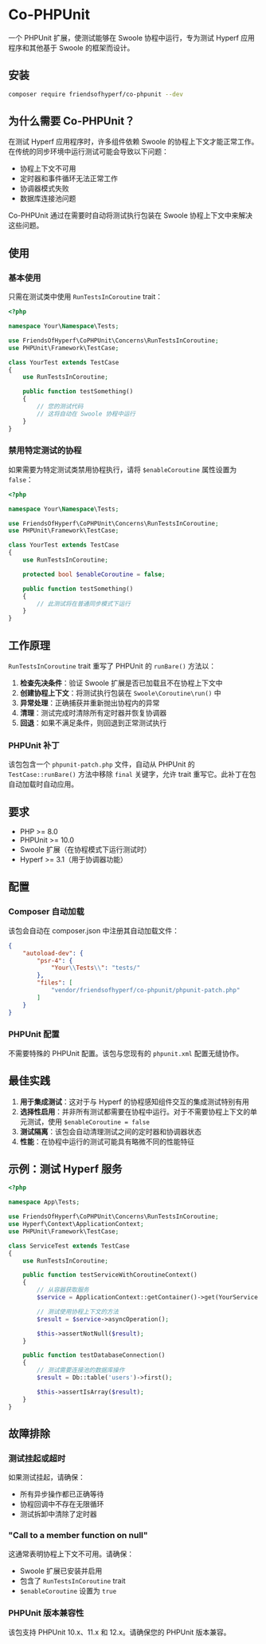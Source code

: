 # Co-PHPUnit

一个 PHPUnit 扩展，使测试能够在 Swoole 协程中运行，专为测试 Hyperf 应用程序和其他基于 Swoole 的框架而设计。

## 安装

```bash
composer require friendsofhyperf/co-phpunit --dev
```

## 为什么需要 Co-PHPUnit？

在测试 Hyperf 应用程序时，许多组件依赖 Swoole 的协程上下文才能正常工作。在传统的同步环境中运行测试可能会导致以下问题：

- 协程上下文不可用
- 定时器和事件循环无法正常工作
- 协调器模式失败
- 数据库连接池问题

Co-PHPUnit 通过在需要时自动将测试执行包装在 Swoole 协程上下文中来解决这些问题。

## 使用

### 基本使用

只需在测试类中使用 `RunTestsInCoroutine` trait：

```php
<?php

namespace Your\Namespace\Tests;

use FriendsOfHyperf\CoPHPUnit\Concerns\RunTestsInCoroutine;
use PHPUnit\Framework\TestCase;

class YourTest extends TestCase
{
    use RunTestsInCoroutine;

    public function testSomething()
    {
        // 您的测试代码
        // 这将自动在 Swoole 协程中运行
    }
}
```

### 禁用特定测试的协程

如果需要为特定测试类禁用协程执行，请将 `$enableCoroutine` 属性设置为 `false`：

```php
<?php

namespace Your\Namespace\Tests;

use FriendsOfHyperf\CoPHPUnit\Concerns\RunTestsInCoroutine;
use PHPUnit\Framework\TestCase;

class YourTest extends TestCase
{
    use RunTestsInCoroutine;

    protected bool $enableCoroutine = false;

    public function testSomething()
    {
        // 此测试将在普通同步模式下运行
    }
}
```

## 工作原理

`RunTestsInCoroutine` trait 重写了 PHPUnit 的 `runBare()` 方法以：

1. **检查先决条件**：验证 Swoole 扩展是否已加载且不在协程上下文中
2. **创建协程上下文**：将测试执行包装在 `Swoole\Coroutine\run()` 中
3. **异常处理**：正确捕获并重新抛出协程内的异常
4. **清理**：测试完成时清除所有定时器并恢复协调器
5. **回退**：如果不满足条件，则回退到正常测试执行

### PHPUnit 补丁

该包包含一个 `phpunit-patch.php` 文件，自动从 PHPUnit 的 `TestCase::runBare()` 方法中移除 `final` 关键字，允许 trait 重写它。此补丁在包自动加载时自动应用。

## 要求

- PHP >= 8.0
- PHPUnit >= 10.0
- Swoole 扩展（在协程模式下运行测试时）
- Hyperf >= 3.1（用于协调器功能）

## 配置

### Composer 自动加载

该包会自动在 composer.json 中注册其自动加载文件：

```json
{
    "autoload-dev": {
        "psr-4": {
            "Your\\Tests\\": "tests/"
        },
        "files": [
            "vendor/friendsofhyperf/co-phpunit/phpunit-patch.php"
        ]
    }
}
```

### PHPUnit 配置

不需要特殊的 PHPUnit 配置。该包与您现有的 `phpunit.xml` 配置无缝协作。

## 最佳实践

1. **用于集成测试**：这对于与 Hyperf 的协程感知组件交互的集成测试特别有用
2. **选择性启用**：并非所有测试都需要在协程中运行。对于不需要协程上下文的单元测试，使用 `$enableCoroutine = false`
3. **测试隔离**：该包会自动清理测试之间的定时器和协调器状态
4. **性能**：在协程中运行的测试可能具有略微不同的性能特征

## 示例：测试 Hyperf 服务

```php
<?php

namespace App\Tests;

use FriendsOfHyperf\CoPHPUnit\Concerns\RunTestsInCoroutine;
use Hyperf\Context\ApplicationContext;
use PHPUnit\Framework\TestCase;

class ServiceTest extends TestCase
{
    use RunTestsInCoroutine;

    public function testServiceWithCoroutineContext()
    {
        // 从容器获取服务
        $service = ApplicationContext::getContainer()->get(YourService::class);

        // 测试使用协程上下文的方法
        $result = $service->asyncOperation();

        $this->assertNotNull($result);
    }

    public function testDatabaseConnection()
    {
        // 测试需要连接池的数据库操作
        $result = Db::table('users')->first();

        $this->assertIsArray($result);
    }
}
```

## 故障排除

### 测试挂起或超时

如果测试挂起，请确保：
- 所有异步操作都已正确等待
- 协程回调中不存在无限循环
- 测试拆卸中清除了定时器

### "Call to a member function on null"

这通常表明协程上下文不可用。请确保：
- Swoole 扩展已安装并启用
- 包含了 `RunTestsInCoroutine` trait
- `$enableCoroutine` 设置为 `true`

### PHPUnit 版本兼容性

该包支持 PHPUnit 10.x、11.x 和 12.x。请确保您的 PHPUnit 版本兼容。
